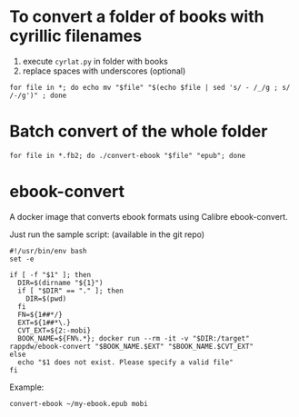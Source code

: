 # To convert a folder of books with cyrillic filenames

1. execute `cyrlat.py` in folder with books
2. replace spaces with underscores (optional)

```shell
for file in *; do echo mv "$file" "$(echo $file | sed 's/ - /_/g ; s/ /-/g')" ; done
```

# Batch convert of the whole folder

```shell
for file in *.fb2; do ./convert-ebook "$file" "epub"; done
```


# ebook-convert
A docker image that converts ebook formats using Calibre ebook-convert.

Just run the sample script: (available in the git repo)

```shell script
#!/usr/bin/env bash
set -e

if [ -f "$1" ]; then
  DIR=$(dirname "${1}")
  if [ "$DIR" == "." ]; then
    DIR=$(pwd)
  fi
  FN=${1##*/}
  EXT=${1##*\.}
  CVT_EXT=${2:-mobi}
  BOOK_NAME=${FN%.*}; docker run --rm -it -v "$DIR:/target" rappdw/ebook-convert "$BOOK_NAME.$EXT" "$BOOK_NAME.$CVT_EXT"
else
  echo "$1 does not exist. Please specify a valid file"
fi
```

Example:
```shell script
convert-ebook ~/my-ebook.epub mobi
```
